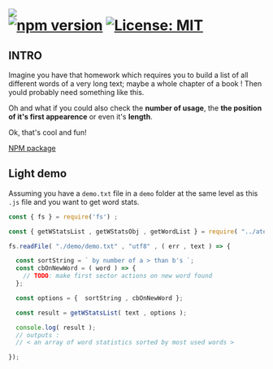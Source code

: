 # <img id="module-logo" src="https://raw.githubusercontent.com/ManuUseGitHub/module-template/master/at-wz-logo.svg"> <br/>[![npm version](https://badge.fury.io/js/atext-wordz.svg)](https://badge.fury.io/js/atext-wordz) [![License: MIT](https://img.shields.io/badge/License-MIT-61dafb.svg)](https://github.com/ManuUseGitHub/atext-wordz/blob/master/LICENSE)
## INTRO

Imagine you have that homework which requires you to build a list of all different words of a very long text; maybe a whole chapter of a book ! Then yould probably need something like this. 

Oh and what if you could also check the **number of usage**, the **the position of it's first appearence** or even it's **length**.

Ok, that's cool and fun!

[NPM package](https://www.npmjs.com/package/atext-wordz)

## Light demo
Assuming you have a `demo.txt` file in a `demo` folder at the same level as this `.js` file and you want to get word stats.
```js
const { fs } = require('fs') ;

const { getWStatsList , getWStatsObj , getWordList } = require( "../atext-wordz" );

fs.readFile( "./demo/demo.txt" , "utf8" , ( err , text ) => {

  const sortString = ` by number of a > than b's `;
  const cbOnNewWord = ( word ) => {
    // TODO: make first sector actions on new word found
  };

  const options = {  sortString , cbOnNewWord };

  const result = getWStatsList( text , options );

  console.log( result );
  // outputs :
  // < an array of word statistics sorted by most used words >

});
```